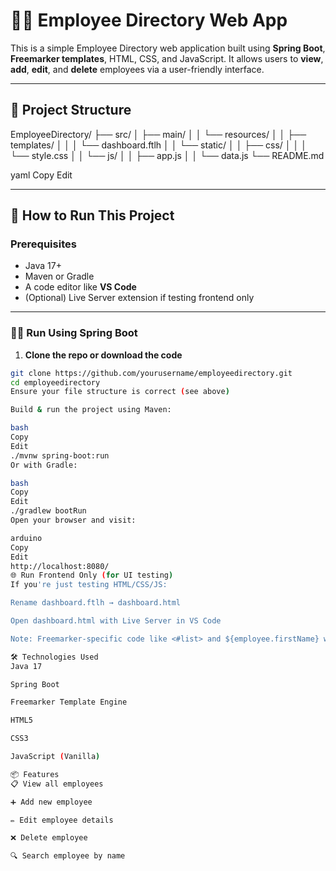 # 🧑‍💼 Employee Directory Web App

This is a simple Employee Directory web application built using **Spring Boot**, **Freemarker templates**, HTML, CSS, and JavaScript. It allows users to **view**, **add**, **edit**, and **delete** employees via a user-friendly interface.

---

## 📁 Project Structure

EmployeeDirectory/
├── src/
│ ├── main/
│ │ └── resources/
│ │ ├── templates/
│ │ │ └── dashboard.ftlh
│ │ └── static/
│ │ ├── css/
│ │ │ └── style.css
│ │ └── js/
│ │ ├── app.js
│ │ └── data.js
└── README.md

yaml
Copy
Edit

---

## 🚀 How to Run This Project

### Prerequisites

- Java 17+
- Maven or Gradle
- A code editor like **VS Code**
- (Optional) Live Server extension if testing frontend only

---

### 🏃‍♂️ Run Using Spring Boot

1. **Clone the repo or download the code**

```bash
git clone https://github.com/yourusername/employeedirectory.git
cd employeedirectory
Ensure your file structure is correct (see above)

Build & run the project using Maven:

bash
Copy
Edit
./mvnw spring-boot:run
Or with Gradle:

bash
Copy
Edit
./gradlew bootRun
Open your browser and visit:

arduino
Copy
Edit
http://localhost:8080/
🌐 Run Frontend Only (for UI testing)
If you're just testing HTML/CSS/JS:

Rename dashboard.ftlh → dashboard.html

Open dashboard.html with Live Server in VS Code

Note: Freemarker-specific code like <#list> and ${employee.firstName} won't work in this mode.

🛠 Technologies Used
Java 17

Spring Boot

Freemarker Template Engine

HTML5

CSS3

JavaScript (Vanilla)

📦 Features
📋 View all employees

➕ Add new employee

✏️ Edit employee details

❌ Delete employee

🔍 Search employee by name
